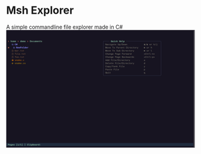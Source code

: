# Msh Explorer

A simple commandline file explorer made in C#
![Screenshot](https://github.com/Simply-Cod/MshExplorer/blob/master/media/Msh-ExplorerScreenshot1.png)
